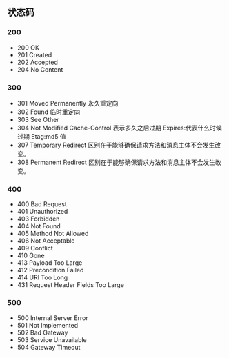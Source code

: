 ## 状态码

### 200

- 200 OK
- 201 Created
- 202 Accepted
- 204 No Content

### 300

- 301 Moved Permanently 永久重定向
- 302 Found 临时重定向
- 303 See Other
- 304 Not Modified
  Cache-Control 表示多久之后过期 Expires:代表什么时候过期 Etag:md5 值
- 307 Temporary Redirect 区别在于能够确保请求方法和消息主体不会发生改变。
- 308 Permanent Redirect 区别在于能够确保请求方法和消息主体不会发生改变。

### 400

- 400 Bad Request
- 401 Unauthorized
- 403 Forbidden
- 404 Not Found
- 405 Method Not Allowed
- 406 Not Acceptable
- 409 Conflict
- 410 Gone
- 413 Payload Too Large
- 412 Precondition Failed
- 414 URI Too Long
- 431 Request Header Fields Too Large

### 500

- 500 Internal Server Error
- 501 Not Implemented
- 502 Bad Gateway
- 503 Service Unavailable
- 504 Gateway Timeout
